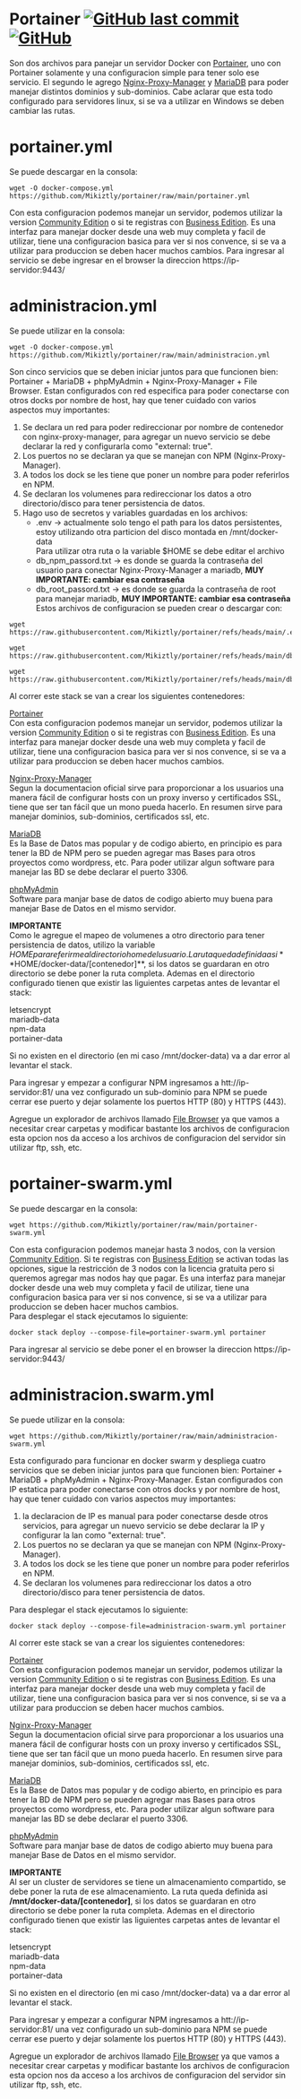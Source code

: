 # Portainer [![GitHub last commit](https://img.shields.io/github/last-commit/Mikiztly/portainer)](https://img.shields.io/github/last-commit/Mikiztly/portainer) [![GitHub](https://img.shields.io/github/license/Mikiztly/portainer)](https://img.shields.io/github/license/Mikiztly/portainer)

Son dos archivos para panejar un servidor Docker con [Portainer](https://www.portainer.io/), uno con Portainer solamente y una configuracion simple para tener solo ese servicio. El segundo le agrego [Nginx-Proxy-Manager](https://nginxproxymanager.com/) y [MariaDB](https://mariadb.com/) para poder manejar distintos dominios y sub-dominios.
Cabe aclarar que esta todo configurado para servidores linux, si se va a utilizar en Windows se deben cambiar las rutas.

# portainer.yml

Se puede descargar en la consola: <br>
```shell
wget -O docker-compose.yml https://github.com/Mikiztly/portainer/raw/main/portainer.yml
```
Con esta configuracion podemos manejar un servidor, podemos utilizar la version [Community Edition](https://docs.portainer.io/start/install-ce/server/swarm/linux) o si te registras con [Business Edition](https://docs.portainer.io/start/install/server/swarm/linux).
Es una interfaz para manejar docker desde una web muy completa y facil de utilizar, tiene una configuracion basica para ver si nos convence, si se va a utilizar para produccion se deben hacer muchos cambios.
Para ingresar al servicio se debe ingresar en el browser la direccion https://ip-servidor:9443/

# administracion.yml

Se puede utilizar en la consola:<br>

```shell
wget -O docker-compose.yml https://github.com/Mikiztly/portainer/raw/main/administracion.yml
```

Son cinco servicios que se deben iniciar juntos para que funcionen bien: Portainer + MariaDB + phpMyAdmin + Nginx-Proxy-Manager + File Browser. Estan configurados con red especifica para poder conectarse con otros docks por nombre de host, hay que tener cuidado con varios aspectos muy importantes:<br>
1) Se declara un red para poder redireccionar por nombre de contenedor con nginx-proxy-manager, para agregar un nuevo servicio se debe declarar la red y configurarla como "external: true".<br>
2) Los puertos no se declaran ya que se manejan con NPM (Nginx-Proxy-Manager).<br>
3) A todos los dock se les tiene que poner un nombre para poder referirlos en NPM.<br>
4) Se declaran los volumenes para redireccionar los datos a otro directorio/disco para tener persistencia de datos.<br>
5) Hago uso de secretos y variables guardadas en los archivos:<br>
    * .env -> actualmente solo tengo el path para los datos persistentes, estoy utilizando otra particion del disco montada en /mnt/docker-data<br>
      Para utilizar otra ruta o la variable $HOME se debe editar el archivo
    * db_npm_passord.txt -> es donde se guarda la contraseña del usuario para conectar Nginx-Proxy-Manager a mariadb, **MUY IMPORTANTE: cambiar esa contraseña**
    * db_root_passord.txt -> es donde se guarda la contraseña de root para manejar mariadb, **MUY IMPORTANTE: cambiar esa contraseña**
Estos archivos de configuracion se pueden crear o descargar con:
```shell
wget https://raw.githubusercontent.com/Mikiztly/portainer/refs/heads/main/.env
```
```shell
wget https://raw.githubusercontent.com/Mikiztly/portainer/refs/heads/main/db_root_password.txt
```
```shell
wget https://raw.githubusercontent.com/Mikiztly/portainer/refs/heads/main/db_npm_password.txt
```

Al correr este stack se van a crear los siguientes contenedores:

[Portainer](https://www.portainer.io/)<br>
Con esta configuracion podemos manejar un servidor, podemos utilizar la version [Community Edition](https://docs.portainer.io/start/install-ce/server/swarm/linux) o si te registras con [Business Edition](https://docs.portainer.io/start/install/server/swarm/linux).
Es una interfaz para manejar docker desde una web muy completa y facil de utilizar, tiene una configuracion basica para ver si nos convence, si se va a utilizar para produccion se deben hacer muchos cambios.

[Nginx-Proxy-Manager](https://nginxproxymanager.com/)<br>
Segun la documentacion oficial sirve para proporcionar a los usuarios una manera fácil de configurar hosts con un proxy inverso y certificados SSL, tiene que ser tan fácil que un mono pueda hacerlo. En resumen sirve para manejar dominios, sub-dominios, certificados ssl, etc.

[MariaDB](https://mariadb.com/)<br>
Es la Base de Datos mas popular y de codigo abierto, en principio es para tener la BD de NPM pero se pueden agregar mas Bases para otros proyectos como wordpress, etc.
Para poder utilizar algun software para manejar las BD se debe declarar el puerto 3306.

[phpMyAdmin](https://www.phpmyadmin.net/)<br>
Software para manjar base de datos de codigo abierto muy buena para manejar Base de Datos en el mismo servidor.

**IMPORTANTE**<br>
Como le agregue el mapeo de volumenes a otro directorio para tener persistencia de datos, utilizo la variable $HOME para referirme al directorio home del usuario. La ruta queda definida asi **$HOME/docker-data/[contenedor]**, si los datos se guardaran en otro directorio se debe poner la ruta completa.
Ademas en el directorio configurado tienen que existir las liguientes carpetas antes de levantar el stack:

letsencrypt<br> 
mariadb-data<br>
npm-data<br>
portainer-data<br>

Si no existen en el directorio (en mi caso /mnt/docker-data) va a dar error al levantar el stack.

Para ingresar y empezar a configurar NPM ingresamos a htt://ip-servidor:81/ una vez configurado un sub-dominio para NPM se puede cerrar ese puerto y dejar solamente los puertos HTTP (80) y HTTPS (443).

Agregue un explorador de archivos llamado [File Browser](https://filebrowser.org/) ya que vamos a necesitar crear carpetas y modificar bastante los archivos de configuracion esta opcion nos da acceso a los archivos de configuracion del servidor sin utilizar ftp, ssh, etc.

# portainer-swarm.yml
Se puede descargar en la consola: <br>

```shell
wget https://github.com/Mikiztly/portainer/raw/main/portainer-swarm.yml
```
Con esta configuracion podemos manejar hasta 3 nodos, con la version [Community Edition](https://docs.portainer.io/start/install-ce/server/swarm/linux). Si te registras con [Business Edition](https://docs.portainer.io/start/install/server/swarm/linux) se activan todas las opciones, sigue la restricción de 3 nodos con la licencia gratuita pero si queremos agregar mas nodos hay que pagar.
Es una interfaz para manejar docker desde una web muy completa y facil de utilizar, tiene una configuracion basica para ver si nos convence, si se va a utilizar para produccion se deben hacer muchos cambios.<br>
Para desplegar el stack ejecutamos lo siguiente:

```shell
docker stack deploy --compose-file=portainer-swarm.yml portainer
```

Para ingresar al servicio se debe poner el en browser la direccion https://ip-servidor:9443/

# administracion.swarm.yml

Se puede utilizar en la consola:<br>

```shell
wget https://github.com/Mikiztly/portainer/raw/main/administracion-swarm.yml
```

Esta configurado para funcionar en docker swarm y despliega cuatro servicios que se deben iniciar juntos para que funcionen bien: Portainer + MariaDB + phpMyAdmin + Nginx-Proxy-Manager. Estan configurados con IP estatica para poder conectarse con otros docks y por nombre de host, hay que tener cuidado con varios aspectos muy importantes:<br>
1) la declaracion de IP es manual para poder conectarse desde otros servicios, para agregar un nuevo servicio se debe declarar la IP y configurar la lan como "external: true".<br>
2) Los puertos no se declaran ya que se manejan con NPM (Nginx-Proxy-Manager).<br>
3) A todos los dock se les tiene que poner un nombre para poder referirlos en NPM.<br>
4) Se declaran los volumenes para redireccionar los datos a otro directorio/disco para tener persistencia de datos.<br>

Para desplegar el stack ejecutamos lo siguiente:

```shell
docker stack deploy --compose-file=administracion-swarm.yml portainer
```

Al correr este stack se van a crear los siguientes contenedores:

[Portainer](https://www.portainer.io/)<br>
Con esta configuracion podemos manejar un servidor, podemos utilizar la version [Community Edition](https://docs.portainer.io/start/install-ce/server/swarm/linux) o si te registras con [Business Edition](https://docs.portainer.io/start/install/server/swarm/linux).
Es una interfaz para manejar docker desde una web muy completa y facil de utilizar, tiene una configuracion basica para ver si nos convence, si se va a utilizar para produccion se deben hacer muchos cambios.

[Nginx-Proxy-Manager](https://nginxproxymanager.com/)<br>
Segun la documentacion oficial sirve para proporcionar a los usuarios una manera fácil de configurar hosts con un proxy inverso y certificados SSL, tiene que ser tan fácil que un mono pueda hacerlo. En resumen sirve para manejar dominios, sub-dominios, certificados ssl, etc.

[MariaDB](https://mariadb.com/)<br>
Es la Base de Datos mas popular y de codigo abierto, en principio es para tener la BD de NPM pero se pueden agregar mas Bases para otros proyectos como wordpress, etc.
Para poder utilizar algun software para manejar las BD se debe declarar el puerto 3306.

[phpMyAdmin](https://www.phpmyadmin.net/)<br>
Software para manjar base de datos de codigo abierto muy buena para manejar Base de Datos en el mismo servidor.

**IMPORTANTE**<br>
Al ser un cluster de servidores se tiene un almacenamiento compartido, se debe poner la ruta de ese almacenamiento. La ruta queda definida asi **/mnt/docker-data/[contenedor]**, si los datos se guardaran en otro directorio se debe poner la ruta completa.
Ademas en el directorio configurado tienen que existir las liguientes carpetas antes de levantar el stack:

letsencrypt<br> 
mariadb-data<br>
npm-data<br>
portainer-data<br>

Si no existen en el directorio (en mi caso /mnt/docker-data) va a dar error al levantar el stack.

Para ingresar y empezar a configurar NPM ingresamos a htt://ip-servidor:81/ una vez configurado un sub-dominio para NPM se puede cerrar ese puerto y dejar solamente los puertos HTTP (80) y HTTPS (443).

Agregue un explorador de archivos llamado [File Browser](https://filebrowser.org/) ya que vamos a necesitar crear carpetas y modificar bastante los archivos de configuracion esta opcion nos da acceso a los archivos de configuracion del servidor sin utilizar ftp, ssh, etc.
